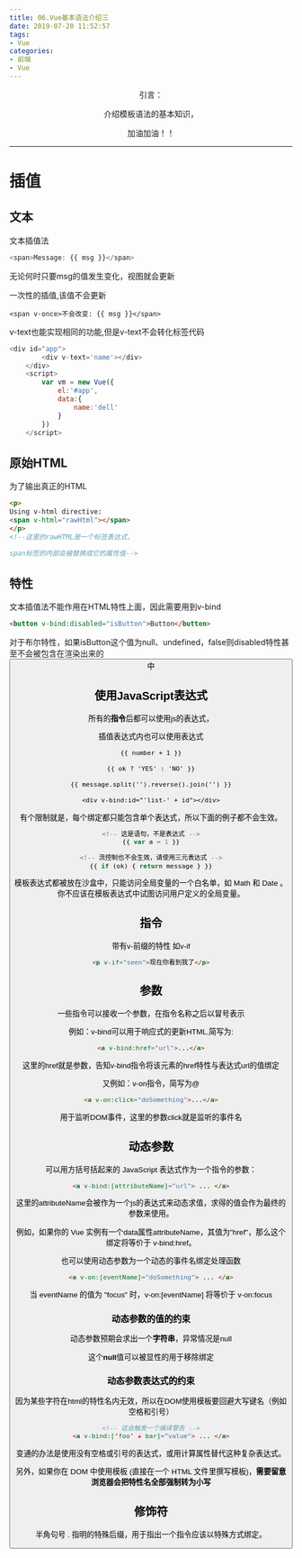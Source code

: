 ```yaml
---
title: 06.Vue基本语法介绍三
date: 2019-07-20 11:52:57
tags: 
- Vue
categories: 
- 前端
- Vue
---
```


<center>
引言：

介绍模板语法的基本知识，

加油加油！！
</center>
<!-- more -->

------------

# 插值
## 文本
文本插值法
```javascript
<span>Message: {{ msg }}</span>
```
无论何时只要msg的值发生变化，视图就会更新

一次性的插值,该值不会更新
```
<span v-once>不会改变: {{ msg }}</span>
```
v-text也能实现相同的功能,但是v-text不会转化标签代码
```js
<div id="app">
		<div v-text='name'></div>
	</div>
	<script>
		var vm = new Vue({
			el:'#app',
			data:{
				name:'dell'
			}
		})
	</script>
```
## 原始HTML
为了输出真正的HTML

```HTML
<p>
Using v-html directive: 
<span v-html="rawHtml"></span>
</p>
<!--这里的rawHTML是一个标签表达式，

span标签的内部会被替换成它的属性值-->
```

## 特性
文本插值法不能作用在HTML特性上面，因此需要用到v-bind
```HTML
<button v-bind:disabled="isButton">Button</button>
```
对于布尔特性，如果isButton这个值为null、undefined，false则disabled特性甚至不会被包含在渲染出来的<button>中


## 使用JavaScript表达式

所有的**指令**后都可以使用js的表达式，

插值表达式内也可以使用表达式
```
{{ number + 1 }}

{{ ok ? 'YES' : 'NO' }}

{{ message.split('').reverse().join('') }}

<div v-bind:id="'list-' + id"></div>
```
有个限制就是，每个绑定都只能包含单个表达式，所以下面的例子都不会生效。
```javascript
<!-- 这是语句，不是表达式 -->
{{ var a = 1 }}

<!-- 流控制也不会生效，请使用三元表达式 -->
{{ if (ok) { return message } }}
```
模板表达式都被放在沙盒中，只能访问全局变量的一个白名单，如 Math 和 Date 。你不应该在模板表达式中试图访问用户定义的全局变量。

## 指令
带有v-前缀的特性
如v-if
```HTML
<p v-if="seen">现在你看到我了</p>
```
## 参数
一些指令可以接收一个参数，在指令名称之后以冒号表示

例如：v-bind可以用于响应式的更新HTML,简写为:
```HTML
<a v-bind:href="url">...</a>
```
这里的href就是参数，告知v-bind指令将该元素的href特性与表达式url的值绑定

又例如：v-on指令，简写为@
```HTML
<a v-on:click="doSomething">...</a>
```
用于监听DOM事件，这里的参数click就是监听的事件名

## 动态参数
可以用方括号括起来的 JavaScript 表达式作为一个指令的参数：
```HTML
<a v-bind:[attributeName]="url"> ... </a>
```
这里的attributeName会被作为一个js的表达式来动态求值，求得的值会作为最终的参数来使用。

例如，如果你的 Vue 实例有一个data属性attributeName，其值为"href"，那么这个绑定将等价于 v-bind:href。

也可以使用动态参数为一个动态的事件名绑定处理函数
```HTML
<a v-on:[eventName]="doSomething"> ... </a>
```
当 eventName 的值为 "focus" 时，v-on:[eventName] 将等价于 v-on:focus

### 动态参数的值的约束
动态参数预期会求出一个**字符串**，异常情况是null

这个**null**值可以被显性的用于移除绑定

### 动态参数表达式的约束

因为某些字符在html的特性名内无效，所以在DOM使用模板要回避大写键名（例如空格和引号）
```HTML
<!-- 这会触发一个编译警告 -->
<a v-bind:['foo' + bar]="value"> ... </a>
```
变通的办法是使用没有空格或引号的表达式，或用计算属性替代这种复杂表达式。

另外，如果你在 DOM 中使用模板 (直接在一个 HTML 文件里撰写模板)，**需要留意浏览器会把特性名全部强制转为小写**
## 修饰符
半角句号 . 指明的特殊后缀，用于指出一个指令应该以特殊方式绑定。

